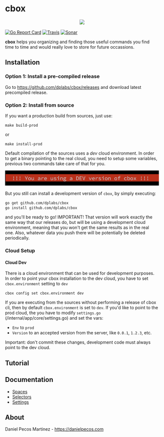 # cbox

<div align="center"><img src="https://raw.githubusercontent.com/dplabs/cbox/master/docs/cbox.png" width="250px"/></div>

[![Go Report Card](https://goreportcard.com/badge/github.com/dplabs/cbox)](https://goreportcard.com/report/github.com/dplabs/cbox)
[![Travis](https://travis-ci.org/dplabs/cbox.svg?branch=master)](https://travis-ci.org/dplabs/cbox)
[![Sonar](https://sonarcloud.io/api/project_badges/measure?project=dplabs_cbox&metric=alert_status)](https://sonarcloud.io/api/project_badges/measure?project=dplabs_cbox&metric=alert_status)


**cbox** helps you organizing and finding those useful commands you find time to time and would really love to store for future occassions.

## Installation

### Option 1: Install a pre-compiled release

Go to https://github.com/dplabs/cbox/releases and download latest precompiled release.

### Option 2: Install from source

If you want a production build from sources, just use:

    make build-prod

or

    make install-prod

Default compilation of the sources uses a *dev* cloud environment. In order to get a binary pointing to the real cloud, you need to setup some variables, previous two commands take care of that for you.

![DEV Warning](./docs/dev-warning.png)

But you still can install a development version of `cbox`, by simply executing:

    go get github.com/dplabs/cbox
    go install github.com/dplabs/cbox

and you'll be ready to go! IMPORTANT! That version will work exactly the same way that our releases do, but will be using a development cloud environment, meaning that you won't get the same results as in the real one. Also, whatever data you push there will be potentially be deleted periodically.


### Cloud Setup

#### Cloud Dev

There is a cloud environment that can be used for development purposes. In order to point your cbox installation to the dev cloud, you have to set `cbox.environment` setting to `dev`

    cbox config set cbox.environment dev

If you are executing from the sources without performing a release of cbox cli, then by default `cbox.environment` is set to `dev`. If you'd like to point to the prod cloud, the you have to modify `settings.go` (/internal/app/core/settings.go) and set the vars:

- `Env` to `prod`
- `Version` to an accepted version from the server, like `0.0.1`, `1.2.3`, etc.

Important: don't commit these changes, development code must always point to the dev cloud.
 
## Tutorial

## Documentation

- [Spaces](https://github.com/dplabs/cbox/wiki/Spaces)
- [Selectors](https://github.com/dplabs/cbox/wiki/Selectors)
- [Settings](https://github.com/dplabs/cbox/wiki/Settings)

## About

Daniel Pecos Martinez - https://danielpecos.com
